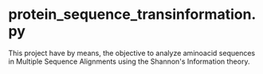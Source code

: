 # protein_sequence_transinformation.py
This project have by means, the objective to analyze aminoacid sequences in Multiple Sequence Alignments using the Shannon's Information theory.

